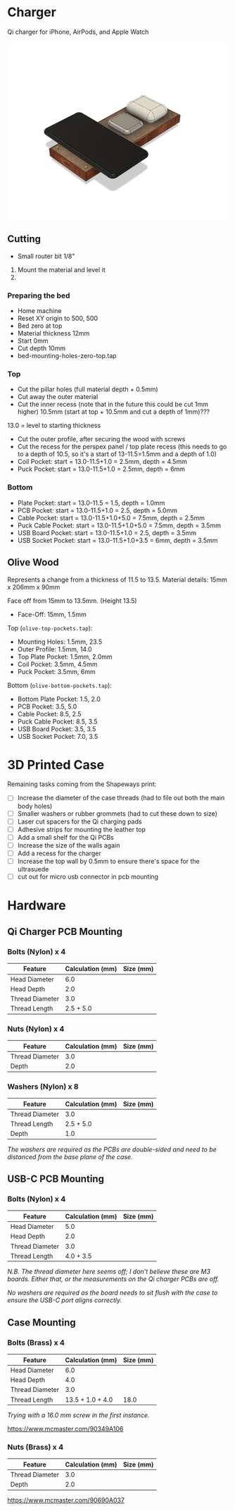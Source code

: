 # Charger

Qi charger for iPhone, AirPods, and Apple Watch

![Preview](preview.png)

## Cutting

- Small router bit 1/8"

1. Mount the material and level it
2. 



### Preparing the bed

- Home machine
- Reset XY origin to 500, 500
- Bed zero at top
- Material thickness 12mm
- Start 0mm
- Cut depth 10mm
- bed-mounting-holes-zero-top.tap

### Top

- Cut the pillar holes (full material depth + 0.5mm)
- Cut away the outer material
- Cut the inner recess (note that in the future this could be cut 1mm higher) 10.5mm (start at top + 10.5mm and cut a depth of 1mm)???

13.0 = level to starting thickness



- Cut the outer profile, after securing the wood with screws
- Cut the recess for the perspex panel / top plate recess (this needs to go to a depth of 10.5, so it's a start of 13-11.5=1.5mm and a depth of 1.0)
- Coil Pocket: start = 13.0-11.5+1.0 = 2.5mm, depth = 4.5mm
- Puck Pocket: start = 13.0-11.5+1.0 = 2.5mm, depth = 6mm

### Bottom

- Plate Pocket: start = 13.0-11.5 = 1.5, depth = 1.0mm
- PCB Pocket: start = 13.0-11.5+1.0 = 2.5, depth = 5.0mm
- Cable Pocket: start = 13.0-11.5+1.0+5.0 = 7.5mm, depth = 2.5mm
- Puck Cable Pocket: start = 13.0-11.5+1.0+5.0 = 7.5mm, depth = 3.5mm
- USB Board Pocket: start = 13.0-11.5+1.0 = 2.5, depth = 3.5mm
- USB Socket Pocket: start = 13.0-11.5+1.0+3.5 = 6mm, depth = 3.5mm



## Olive Wood

Represents a change from a thickness of 11.5 to 13.5.
Material details: 15mm x 206mm x 90mm

Face off from 15mm to 13.5mm. (Height 13.5)

- Face-Off: 15mm, 1.5mm

Top (`olive-top-pockets.tap`):

- Mounting Holes: 1.5mm, 23.5
- Outer Profile: 1.5mm, 14.0
- Top Plate Pocket: 1.5mm, 2.0mm
- Coil Pocket: 3.5mm, 4.5mm
- Puck Pocket: 3.5mm, 6mm

Bottom (`olive-bottom-pockets.tap`):

- Bottom Plate Pocket: 1.5, 2.0
- PCB Pocket: 3.5, 5.0
- Cable Pocket: 8.5, 2.5
- Puck Cable Pocket: 8.5, 3.5
- USB Board Pocket: 3.5, 3.5
- USB Socket Pocket: 7.0, 3.5


# 3D Printed Case

Remaining tasks coming from the Shapeways print:

- [ ] Increase the diameter of the case threads (had to file out both the main body holes)
- [ ] Smaller washers or rubber grommets (had to cut these down to size)
- [ ] Laser cut spacers for the Qi charging pads
- [ ] Adhesive strips for mounting the leather top
- [ ] Add a small shelf for the Qi PCBs
- [ ] Increase the size of the walls again
- [ ] Add a recess for the charger
- [ ] Increase the top wall by 0.5mm to ensure there's space for the ultrasuede
- [ ] cut out for micro usb connector in pcb mounting

# Hardware

## Qi Charger PCB Mounting

### Bolts (Nylon) x 4

| Feature         | Calculation (mm) | Size (mm) |
| --------------- | ---------------- | --------- |
| Head Diameter	  | 6.0              |           |
| Head Depth      | 2.0              |           |
| Thread Diameter | 3.0              |           |
| Thread Length   | 2.5 + 5.0        |           |


### Nuts (Nylon) x 4

| Feature         | Calculation (mm) | Size (mm) |
| --------------- | ---------------- | --------- |
| Thread Diameter | 3.0              |           |
| Depth           | 2.0              |           |

### Washers (Nylon) x 8

| Feature         | Calculation (mm) | Size (mm) |
| --------------- | ---------------- | --------- |
| Thread Diameter | 3.0              |           |
| Thread Length   | 2.5 + 5.0        |           |
| Depth           | 1.0              |           |

_The washers are required as the PCBs are double-sided and need to be distanced from the base plane of the case._

## USB-C PCB Mounting

### Bolts (Nylon) x 4

| Feature         | Calculation (mm) | Size (mm) |
| --------------- | ---------------- | --------- |
| Head Diameter | 5.0             |           |
| Head Depth   | 2.0        |           |
| Thread Diameter           | 3.0              |           |
| Thread Length           | 4.0 + 3.5              |           |

_N.B. The thread diameter here seems off; I don’t believe these are M3 boards. Either that, or the measurements on the Qi charger PCBs are off._

_No washers are required as the board needs to sit flush with the case to ensure the USB-C port aligns correctly._

## Case Mounting

### Bolts (Brass) x 4

| Feature         | Calculation (mm) | Size (mm) |
| --------------- | ---------------- | --------- |
| Head Diameter   | 6.0              |           |
| Head Depth      | 4.0              |           |
| Thread Diameter | 3.0              |           |
| Thread Length   | 13.5 + 1.0 + 4.0 | 18.0      |

_Trying with a 16.0 mm screw in the first instance._

https://www.mcmaster.com/90349A106

### Nuts (Brass) x 4

| Feature         | Calculation (mm) | Size (mm) |
| --------------- | ---------------- | --------- |
| Thread Diameter | 3.0              |           |
| Depth           | 2.0              |           |

https://www.mcmaster.com/90690A037
